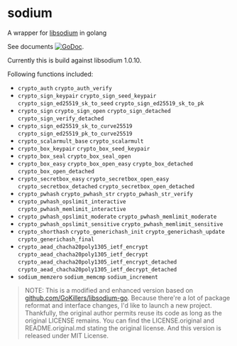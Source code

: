 # sodium
A wrapper for [libsodium](https://github.com/jedisct1/libsodium) in golang

See documents [![GoDoc](https://godoc.org/github.com/jamesruan/sodium?status.svg)](https://godoc.org/github.com/jamesruan/sodium).


Currently this is build against libsodium 1.0.10.

Following functions included:
 - `crypto_auth` `crypto_auth_verify`
 - `crypto_sign_keypair` `crypto_sign_seed_keypair` `crypto_sign_ed25519_sk_to_seed` `crypto_sign_ed25519_sk_to_pk`
 - `crypto_sign` `crypto_sign_open` `crypto_sign_detached` `crypto_sign_verify_detached`
 - `crypto_sign_ed25519_sk_to_curve25519` `crypto_sign_ed25519_pk_to_curve25519`
 - `crypto_scalarmult_base` `crypto_scalarmult`
 - `crypto_box_keypair` `crypto_box_seed_keypair`
 - `crypto_box_seal` `crypto_box_seal_open`
 - `crypto_box_easy` `crypto_box_open_easy` `crypto_box_detached` `crypto_box_open_detached`
 - `crypto_secretbox_easy` `crypto_secretbox_open_easy` `crypto_secretbox_detached` `crypto_secretbox_open_detached`
 - `crypto_pwhash` `crypto_pwhash_str` `crypto_pwhash_str_verify`
 - `crypto_pwhash_opslimit_interactive` `crypto_pwhash_memlimit_interactive`
 - `crypto_pwhash_opslimit_moderate` `crypto_pwhash_memlimit_moderate`
 - `crypto_pwhash_opslimit_sensitive` `crypto_pwhash_memlimit_sensitive`
 - `crypto_shorthash` `crypto_generichash_init` `crypto_generichash_update` `crypto_generichash_final`
 - `crypto_aead_chacha20poly1305_ietf_encrypt` `crypto_aead_chacha20poly1305_ietf_decrypt` `crypto_aead_chacha20poly1305_ietf_encrypt_detached` `crypto_aead_chacha20poly1305_ietf_decrypt_detached`
 - `sodium_memzero` `sodium_memcmp` `sodium_increment`

> NOTE: This is a modified and enhanced version based on [github.com/GoKillers/libsodium-go](https://github.com/GoKillers/libsodium-go).
> Because there're a lot of package reformat and interface changes, I'd like to launch a new project.
> Thankfully, the original author permits reuse its code as long as the original LICENSE remains.
> You can find the LICENSE.original and README.original.md stating the original license.
> And this version is released under MIT License.

